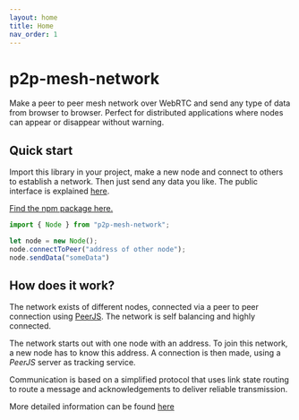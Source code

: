 ```yaml
---
layout: home
title: Home
nav_order: 1
---
```


# p2p-mesh-network

Make a peer to peer mesh network over WebRTC and send any type of data from browser to browser.
Perfect for distributed applications where nodes can appear or disappear without warning.

## Quick start

Import this library in your project, make a new node and connect to others to establish a network. Then just send any data you like. The public interface is explained [here](api.md).

[Find the npm package here.](https://www.npmjs.com/package/p2p-mesh-network)

``` typescript
import { Node } from "p2p-mesh-network";

let node = new Node();
node.connectToPeer("address of other node");
node.sendData("someData")
```

## How does it work?

The network exists of different nodes, connected via a peer to peer connection using [PeerJS](https://peerjs.com/). The network is self balancing and highly connected.

The network starts out with one node with an address. To join this network, a new node has to know this address. A connection is then made, using a _PeerJS_ server as tracking service.

Communication is based on a simplified protocol that uses link state routing to route a message and acknowledgements to deliver reliable transmission.

More detailed information can be found [here](network-structure.md)

